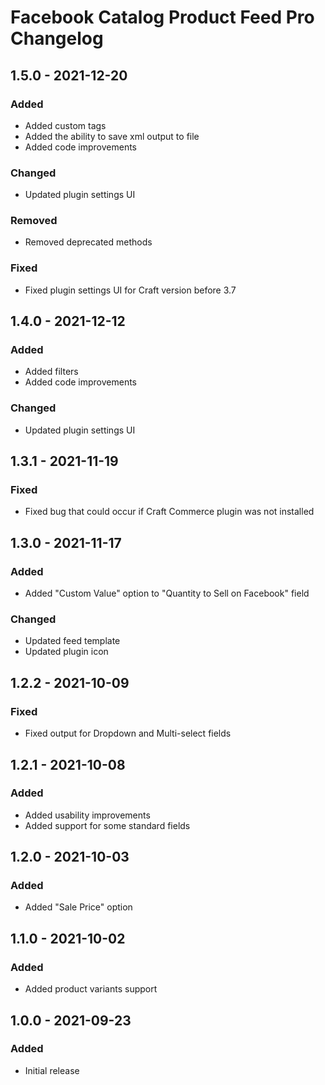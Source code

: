 # Facebook Catalog Product Feed Pro Changelog

## 1.5.0 - 2021-12-20
### Added
- Added custom tags
- Added the ability to save xml output to file
- Added code improvements

### Changed
- Updated plugin settings UI

### Removed
- Removed deprecated methods

### Fixed
- Fixed plugin settings UI for Craft version before 3.7

## 1.4.0 - 2021-12-12
### Added
- Added filters
- Added code improvements

### Changed
- Updated plugin settings UI

## 1.3.1 - 2021-11-19
### Fixed
- Fixed bug that could occur if Craft Commerce plugin was not installed

## 1.3.0 - 2021-11-17
### Added
- Added "Custom Value" option to "Quantity to Sell on Facebook" field

### Changed
- Updated feed template
- Updated plugin icon

## 1.2.2 - 2021-10-09
### Fixed
- Fixed output for Dropdown and Multi-select fields

## 1.2.1 - 2021-10-08
### Added
- Added usability improvements
- Added support for some standard fields

## 1.2.0 - 2021-10-03
### Added
- Added "Sale Price" option

## 1.1.0 - 2021-10-02
### Added
- Added product variants support

## 1.0.0 - 2021-09-23
### Added
- Initial release
